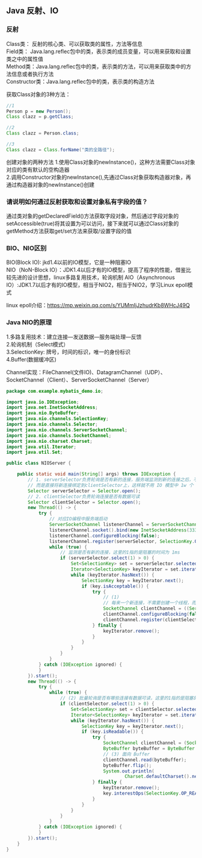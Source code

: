 ## Java 反射、IO

### 反射
Class类： 反射的核心类、可以获取类的属性，方法等信息  
Field类： Java.lang.reflec包中的类，表示类的成员变量，可以用来获取和设置类之中的属性值  
Method类：Java.lang.reflec包中的类，表示类的方法，可以用来获取类中的方法信息或者执行方法  
Constructor类：Java.lang.reflec包中的类，表示类的构造方法  

获取Class对象的3种方法：  

```java
//1
Person p = new Person();
Class clazz = p.getClass;

//2
Class clazz = Person.class;

//3
Class clazz = Class.forName("类的全路径");
```
创建对象的两种方法
1.使用Class对象的newInstance()，这种方法需要Class对象对应的类有默认的空构造器  
2.调用Constructor对象的newInstance(),先通过Class对象获取构造器对象，再通过构造器对象的newInstance()创建



### 请说明如何通过反射获取和设置对象私有字段的值？

通过类对象的getDeclaredField()方法获取字段对象，然后通过字段对象的setAccessible(true)将其设置为可以访问，接下来就可以通过Class对象的getMethod方法获取get/set方法来获取/设置字段的值



### BIO、NIO区别
BIO(Block IO): jkd1.4以前的IO模型，它是一种阻塞IO  
NIO（NoN-Block IO）：JDK1.4以后才有的IO模型，提高了程序的性能，借鉴比较先进的设计思想，linux多路复用技术，轮询机制 
AIO（Asynchronous IO）:JDK1.7以后才有的IO模型，相当于NIO2，相当于NIO2，学习Linux epoll模式  

linux epoll介绍：https://mp.weixin.qq.com/s/YUMmIjJzhudrKb8WHcJ49Q

### Java NIO的原理
1.多路复用技术：建立连接—发送数据—服务端处理—反馈  
2.轮询机制（Select模式）  
3.SelectionKey: 牌号，时间的标识，唯一的身份标识  
4.Buffer(数据缓冲区)  

Channel实现：FileChannel(文件IO)、DatagramChannel（UDP）、SocketChannel（Client）、ServerSocketChannel（Server）

```java
package com.example.mybatis_demo.io;

import java.io.IOException;
import java.net.InetSocketAddress;
import java.nio.ByteBuffer;
import java.nio.channels.SelectionKey;
import java.nio.channels.Selector;
import java.nio.channels.ServerSocketChannel;
import java.nio.channels.SocketChannel;
import java.nio.charset.Charset;
import java.util.Iterator;
import java.util.Set;

public class NIOServer {

    public static void main(String[] args) throws IOException {
        // 1. serverSelector负责轮询是否有新的连接，服务端监测到新的连接之后，不再创建一个新的线程，
        // 而是直接将新连接绑定到clientSelector上，这样就不用 IO 模型中 1w 个 while 循环在死等
        Selector serverSelector = Selector.open();
        // 2. clientSelector负责轮询连接是否有数据可读
        Selector clientSelector = Selector.open();
        new Thread(() -> {
            try {
                // 对应IO编程中服务端启动
                ServerSocketChannel listenerChannel = ServerSocketChannel.open();
                listenerChannel.socket().bind(new InetSocketAddress(3333));
                listenerChannel.configureBlocking(false);
                listenerChannel.register(serverSelector, SelectionKey.OP_ACCEPT);
                while (true) {
                    // 监测是否有新的连接，这里的1指的是阻塞的时间为 1ms
                    if (serverSelector.select(1) > 0) {
                        Set<SelectionKey> set = serverSelector.selectedKeys();
                        Iterator<SelectionKey> keyIterator = set.iterator();
                        while (keyIterator.hasNext()) {
                            SelectionKey key = keyIterator.next();
                            if (key.isAcceptable()) {
                                try {
                                    // (1)
                                    // 每来一个新连接，不需要创建一个线程，而是直接注册到clientSelector
                                    SocketChannel clientChannel = ((ServerSocketChannel) key.channel()).accept();
                                    clientChannel.configureBlocking(false);
                                    clientChannel.register(clientSelector, SelectionKey.OP_READ);
                                } finally {
                                    keyIterator.remove();
                                }
                            }
                        }
                    }
                }
            } catch (IOException ignored) {
            }
        }).start();
        new Thread(() -> {
            try {
                while (true) {
                    // (2) 批量轮询是否有哪些连接有数据可读，这里的1指的是阻塞的时间为 1ms
                    if (clientSelector.select(1) > 0) {
                        Set<SelectionKey> set = clientSelector.selectedKeys();
                        Iterator<SelectionKey> keyIterator = set.iterator();
                        while (keyIterator.hasNext()) {
                            SelectionKey key = keyIterator.next();
                            if (key.isReadable()) {
                                try {
                                    SocketChannel clientChannel = (SocketChannel) key.channel();
                                    ByteBuffer byteBuffer = ByteBuffer.allocate(1024);
                                    // (3) 面向 Buffer
                                    clientChannel.read(byteBuffer);
                                    byteBuffer.flip();
                                    System.out.println(
                                            Charset.defaultCharset().newDecoder().decode(byteBuffer).toString());
                                } finally {
                                    keyIterator.remove();
                                    key.interestOps(SelectionKey.OP_READ);
                                }
                            }
                        }
                    }
                }
            } catch (IOException ignored) {
            }
        }).start();
    }
}
```